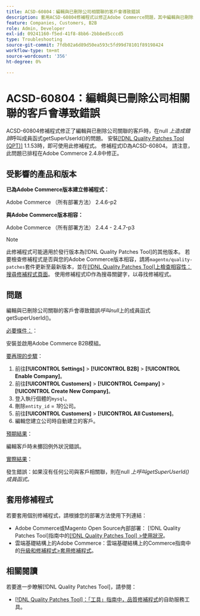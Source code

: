 ```yaml
---
title: ACSD-60804：編輯與已刪除公司相關聯的客戶會導致錯誤
description: 套用ACSD-60804修補程式以修正Adobe Commerce問題，其中編輯與已刪除公司相關聯的客戶會導致錯誤*在null*上呼叫成員函式getSuperUserId()。
feature: Companies, Customers, B2B
role: Admin, Developer
exl-id: 09241160-f5ed-41f8-8bb6-2bb8ed5cccd5
type: Troubleshooting
source-git-commit: 7fdb02a6d89d50ea593c5fd99d78101f89198424
workflow-type: tm+mt
source-wordcount: '356'
ht-degree: 0%

---
```


# ACSD-60804：編輯與已刪除公司相關聯的客戶會導致錯誤

ACSD-60804修補程式修正了編輯與已刪除公司關聯的客戶時，在null *上造成錯誤*&#x200B;呼叫成員函式getSuperUserId()的問題。 安裝[[!DNL Quality Patches Tool (QPT)]](/help/tools/quality-patches-tool/quality-patches-tool-to-self-serve-quality-patches.md) 1.1.53時，即可使用此修補程式。 修補程式ID為ACSD-60804。 請注意，此問題已排程在Adobe Commerce 2.4.8中修正。

## 受影響的產品和版本

**已為Adobe Commerce版本建立修補程式：**

Adobe Commerce （所有部署方法） 2.4.6-p2

**與Adobe Commerce版本相容：**

Adobe Commerce （所有部署方法） 2.4.4 - 2.4.7-p3

>[!NOTE]
>
>此修補程式可能適用於發行版本為[!DNL Quality Patches Tool]的其他版本。 若要檢查修補程式是否與您的Adobe Commerce版本相容，請將`magento/quality-patches`套件更新至最新版本，並在[[!DNL Quality Patches Tool]上檢查相容性：搜尋修補程式頁面](https://experienceleague.adobe.com/tools/commerce-quality-patches/index.html?lang=zh-Hant)。 使用修補程式ID作為搜尋關鍵字，以尋找修補程式。

## 問題

編輯與已刪除公司關聯的客戶會導致錯誤&#x200B;*呼叫null*&#x200B;上的成員函式getSuperUserId()。

<u>必要條件：</u>：

安裝並啟用Adobe Commerce B2B模組。

<u>要再現的步驟</u>：

1. 前往&#x200B;**[!UICONTROL Settings]** > **[!UICONTROL B2B]** > **[!UICONTROL Enable Company]**。
1. 前往&#x200B;**[!UICONTROL Customers]** > **[!UICONTROL Company]** > **[!UICONTROL Create New Company]**。
1. 登入執行個體的`mysql`。
1. 刪除`entity_id` = *1*&#x200B;的公司。
1. 前往&#x200B;**[!UICONTROL Customers]** > **[!UICONTROL All Customers]**。
1. 編輯您建立公司時自動建立的客戶。

<u>預期結果</u>：

編輯客戶時未擲回例外狀況錯誤。

<u>實際結果</u>：

發生錯誤：如果沒有任何公司與客戶相關聯，則在null *上呼叫getSuperUserId()成員函式。*

## 套用修補程式

若要套用個別修補程式，請根據您的部署方法使用下列連結：

* Adobe Commerce或Magento Open Source內部部署： [!DNL Quality Patches Tool]指南中的[[!DNL Quality Patches Tool] >使用狀況](/help/tools/quality-patches-tool/usage.md)。
* 雲端基礎結構上的Adobe Commerce：雲端基礎結構上的Commerce指南中的[升級和修補程式>套用修補程式](https://experienceleague.adobe.com/docs/commerce-cloud-service/user-guide/develop/upgrade/apply-patches.html?lang=zh-Hant)。

## 相關閱讀

若要進一步瞭解[!DNL Quality Patches Tool]，請參閱：

* [[!DNL Quality Patches Tool]：「工具」指南中，品質修補程式](/help/tools/quality-patches-tool/quality-patches-tool-to-self-serve-quality-patches.md)的自助服務工具。
